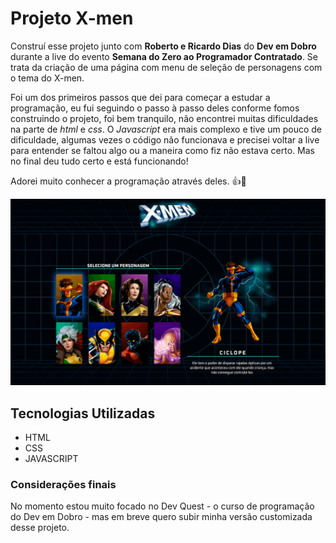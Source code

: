 # Projeto X-men
Construí esse projeto junto com <strong>Roberto e Ricardo Dias</strong> do <strong>Dev em Dobro</strong> durante a live do evento <strong>Semana do Zero ao Programador Contratado</strong>.
Se trata da criação de uma página com menu de seleção de personagens com o tema do X-men.

Foi um dos primeiros passos que dei para começar a estudar a programação, eu fui seguindo o passo à passo deles conforme fomos construindo o projeto, foi bem tranquilo, não encontrei muitas dificuldades na parte de <i>html</i> e <i>css</i>. O <i>Javascript</i> era mais complexo e tive um pouco de dificuldade, algumas vezes o código não funcionava e precisei voltar a live para entender se faltou algo ou a maneira como fiz não estava certo. Mas no final deu tudo certo e está funcionando!

Adorei muito conhecer a programação através deles. 👍🚀

[<img src="./src/imagens/Projeto-Xmen.gif" alt="gif da tela do projeto x-men">](https://matheuscn1.github.io/Projeto-Xmen/)

## Tecnologias Utilizadas
- HTML
- CSS
- JAVASCRIPT

### Considerações finais

No momento estou muito focado no Dev Quest - o curso de programação do Dev em Dobro - mas em breve quero subir minha versão customizada desse projeto.